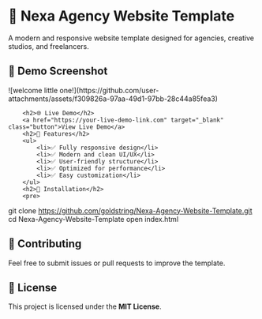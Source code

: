<h1>🚀 Nexa Agency Website Template</h1>
        <p>A modern and responsive website template designed for agencies, creative studios, and freelancers.</p>
        <h2>📸 Demo Screenshot</h2>
        ![welcome little one!](https://github.com/user-attachments/assets/f309826a-97aa-49d1-97bb-28c44a85fea3)

        <h2>🌐 Live Demo</h2>
        <a href="https://your-live-demo-link.com" target="_blank" class="button">View Live Demo</a>
        <h2>🎨 Features</h2>
        <ul>
            <li>✅ Fully responsive design</li>
            <li>✅ Modern and clean UI/UX</li>
            <li>✅ User-friendly structure</li>
            <li>✅ Optimized for performance</li>
            <li>✅ Easy customization</li>
        </ul>
        <h2>📂 Installation</h2>
        <pre>
git clone https://github.com/goldstring/Nexa-Agency-Website-Template.git
cd Nexa-Agency-Website-Template
open index.html
        </pre>
        <h2>🌟 Contributing</h2>
        <p>Feel free to submit issues or pull requests to improve the template.</p>
        <h2>📄 License</h2>
        <p>This project is licensed under the <strong>MIT License</strong>.</p>
